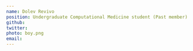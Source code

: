 ```yaml
---
name: Dolev Revivo
position: Undergraduate Computational Medicine student (Past member)
github:
twitter:
photo: boy.png
email: 
---
```


